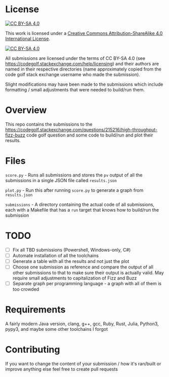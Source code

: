# License
[![CC BY-SA 4.0][cc-by-sa-shield]][cc-by-sa]

This work is licensed under a
[Creative Commons Attribution-ShareAlike 4.0 International License][cc-by-sa].

[![CC BY-SA 4.0][cc-by-sa-image]][cc-by-sa]

[cc-by-sa]: http://creativecommons.org/licenses/by-sa/4.0/
[cc-by-sa-image]: https://licensebuttons.net/l/by-sa/4.0/88x31.png
[cc-by-sa-shield]: https://img.shields.io/badge/License-CC%20BY--SA%204.0-lightgrey.svg

All submissions are licensed under the terms of CC BY-SA 4.0 (see https://codegolf.stackexchange.com/help/licensing) and their authors are named in their respective directories (name approximately copied from the code golf stack exchange username who made the submission).

Slight modifications may have been made to the submissions which include formatting / small adjustments that were needed to build/run them.

# Overview
This repo contains the submissions to the https://codegolf.stackexchange.com/questions/215216/high-throughput-fizz-buzz code golf question and some code to build/run and plot their results.

# Files
`score.py` - Runs all submissions and stores the `pv` output of all the submissions in a single JSON file called `results.json`

`plot.py` - Run this after running `score.py` to generate a graph from `results.json`

`submissions` - A directory containing the actual code of all submissions, each with a Makefile that has a `run` target that knows how to build/run the submission

# TODO
- [ ] Fix all TBD submissions (Powershell, Windows-only, C#)
- [ ] Automate installation of all the toolchains
- [ ] Generate a table with all the results and not just the plot
- [ ] Choose one submission as reference and compare the output of
      all other submissions to that to make sure their output is actually valid. 
      May require small adjustments to capitalization of Fizz and Buzz
- [ ] Separate graph per programming language - a graph with all of them is too crowded

# Requirements
A fairly modern Java version, clang, g++, gcc, Ruby, Rust, Julia, Python3, pypy3, and maybe some other toolchains I forgot

# Contributing
If you want to change the content of your submission / how it's ran/built or improve anything else feel free to create pull requests

